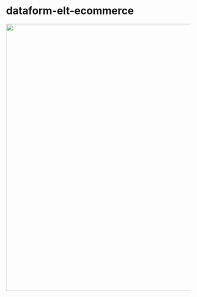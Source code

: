 # dataform-elt-ecommerce

<img width="728" src="https://user-images.githubusercontent.com/2066453/200703760-a27b5c01-cfc3-4306-a9f3-e853d135876a.png">
